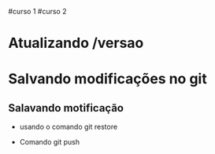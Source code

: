 #curso 1
#curso 2
# Atualizando /versao

# Salvando modificações no git 

## Salavando motificação 

* usando o comando git restore

* Comando git push 